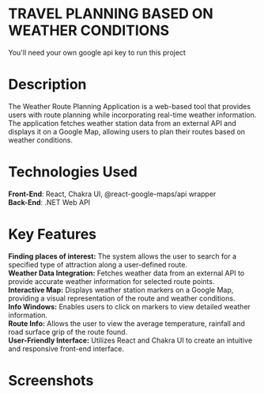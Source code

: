 # TRAVEL PLANNING BASED ON WEATHER CONDITIONS
You'll need your own google api key to run this project
# Description
The Weather Route Planning Application is a web-based tool that provides users with route planning while incorporating real-time weather information. The application fetches weather station data from an external API and displays it on a Google Map, allowing users to plan their routes based on weather conditions.
# Technologies Used
**Front-End**: React, Chakra UI, @react-google-maps/api wrapper  
**Back-End**: .NET Web API
# Key Features
**Finding places of interest:** The system allows the user to search for a specified type of attraction along a user-defined route.   
**Weather Data Integration:** Fetches weather data from an external API to provide accurate weather information for selected route points.  
**Interactive Map:** Displays weather station markers on a Google Map, providing a visual representation of the route and weather conditions.  
**Info Windows:** Enables users to click on markers to view detailed weather information.  
**Route Info:** Allows the user to view the average temperature, rainfall and road surface grip of the route found.  
**User-Friendly Interface:** Utilizes React and Chakra UI to create an intuitive and responsive front-end interface.  
# Screenshots
